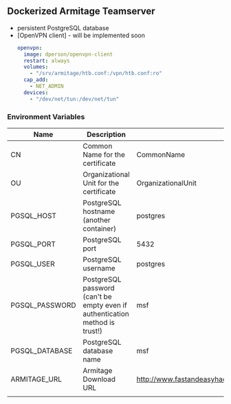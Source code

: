 ## Dockerized Armitage Teamserver
* persistent PostgreSQL database
* [OpenVPN client] - will be implemented soon
  ```yml
  openvpn:
    image: dperson/openvpn-client
    restart: always
    volumes:
      - "/srv/armitage/htb.conf:/vpn/htb.conf:ro"
    cap_add:
      - NET_ADMIN
    devices:
      - "/dev/net/tun:/dev/net/tun"
  ```

### Environment Variables
| Name           | Description                                                                  | Default Value                                                 |
|----------------|------------------------------------------------------------------------------|---------------------------------------------------------------|
| CN             | Common Name for the certificate                                              | CommonName                                                    |
| OU             | Organizational Unit for the certificate                                      | OrganizationalUnit                                            |
| PGSQL_HOST     | PostgreSQL hostname (another container)                                      | postgres                                                      |
| PGSQL_PORT     | PostgreSQL port                                                              | 5432                                                          |
| PGSQL_USER     | PostgreSQL username                                                          | postgres                                                      |
| PGSQL_PASSWORD | PostgreSQL password (can't be empty even if authentication method is trust!) | msf                                                           |
| PGSQL_DATABASE | PostgreSQL database name                                                     | msf                                                           |
| ARMITAGE_URL   | Armitage Download URL                                                        | http://www.fastandeasyhacking.com/download/armitage150813.tgz |
|                |                                                                              |                                                               ||
